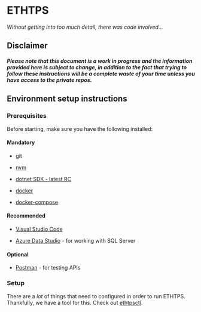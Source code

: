 # ETHTPS

*Without getting into too much detail, there was code involved...*

## Disclaimer

##### Please note that this document is a work in progress and the information provided here is subject to change, in addition to the fact that trying to follow these instructions will be a complete waste of your time *unless* you have access to the private repos.

## Environment setup instructions

### Prerequisites

Before starting, make sure you have the following installed:

#### Mandatory

- git

- [nvm](https://github.com/nvm-sh/nvm)

- [dotnet SDK - latest RC](https://dotnet.microsoft.com/en-us/download)

- [docker](https://docs.docker.com/install/)

- [docker-compose](https://docs.docker.com/compose/install/)

#### Recommended

- [Visual Studio Code](https://code.visualstudio.com/)

- [Azure Data Studio](https://learn.microsoft.com/en-us/azure-data-studio/) - for working with SQL Server

#### Optional

- [Postman](https://www.getpostman.com/) - for testing APIs

### Setup

There are a *lot* of things that need to configured in order to run ETHTPS. Thankfully, we have a tool for this. Check out [ethtpsctl](https://github.com/ethtps/ethtpsctl).
